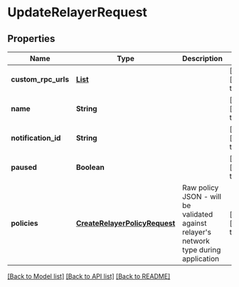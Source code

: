 # UpdateRelayerRequest

## Properties

| Name                | Type                                                            | Description                                                                               | Notes                        |
| ------------------- | --------------------------------------------------------------- | ----------------------------------------------------------------------------------------- | ---------------------------- |
| **custom_rpc_urls** | [**List**](RpcConfig.md)                                        |                                                                                           | [optional] [default to null] |
| **name**            | **String**                                                      |                                                                                           | [optional] [default to null] |
| **notification_id** | **String**                                                      |                                                                                           | [optional] [default to null] |
| **paused**          | **Boolean**                                                     |                                                                                           | [optional] [default to null] |
| **policies**        | [**CreateRelayerPolicyRequest**](CreateRelayerPolicyRequest.md) | Raw policy JSON - will be validated against relayer&#39;s network type during application | [optional] [default to null] |

[[Back to Model list]](../README.md#documentation-for-models) [[Back to API list]](../README.md#documentation-for-api-endpoints) [[Back to README]](../README.md)
